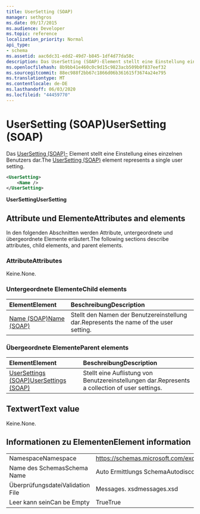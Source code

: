 ```yaml
---
title: UserSetting (SOAP)
manager: sethgros
ms.date: 09/17/2015
ms.audience: Developer
ms.topic: reference
localization_priority: Normal
api_type:
- schema
ms.assetid: aac6dc31-edd2-49d7-b845-1df4d77da58c
description: Das UserSetting (SOAP)-Element stellt eine Einstellung eines einzelnen Benutzers dar.
ms.openlocfilehash: 8b9bb41e460c0c9d15c9823acb509b0f837eef32
ms.sourcegitcommit: 88ec988f2bb67c1866d06b361615f3674a24e795
ms.translationtype: MT
ms.contentlocale: de-DE
ms.lasthandoff: 06/03/2020
ms.locfileid: "44459770"
---
```

# <a name="usersetting-soap"></a><span data-ttu-id="e0943-103">UserSetting (SOAP)</span><span class="sxs-lookup"><span data-stu-id="e0943-103">UserSetting (SOAP)</span></span>

<span data-ttu-id="e0943-104">Das [UserSetting (SOAP)-](usersetting-soap.md) Element stellt eine Einstellung eines einzelnen Benutzers dar.</span><span class="sxs-lookup"><span data-stu-id="e0943-104">The [UserSetting (SOAP)](usersetting-soap.md) element represents a single user setting.</span></span> 
  
```XML
<UserSetting>
    <Name />
</UserSetting>
```

 <span data-ttu-id="e0943-105">**UserSetting**</span><span class="sxs-lookup"><span data-stu-id="e0943-105">**UserSetting**</span></span>
## <a name="attributes-and-elements"></a><span data-ttu-id="e0943-106">Attribute und Elemente</span><span class="sxs-lookup"><span data-stu-id="e0943-106">Attributes and elements</span></span>

<span data-ttu-id="e0943-107">In den folgenden Abschnitten werden Attribute, untergeordnete und übergeordnete Elemente erläutert.</span><span class="sxs-lookup"><span data-stu-id="e0943-107">The following sections describe attributes, child elements, and parent elements.</span></span>
  
### <a name="attributes"></a><span data-ttu-id="e0943-108">Attribute</span><span class="sxs-lookup"><span data-stu-id="e0943-108">Attributes</span></span>

<span data-ttu-id="e0943-109">Keine.</span><span class="sxs-lookup"><span data-stu-id="e0943-109">None.</span></span>
  
### <a name="child-elements"></a><span data-ttu-id="e0943-110">Untergeordnete Elemente</span><span class="sxs-lookup"><span data-stu-id="e0943-110">Child elements</span></span>

|<span data-ttu-id="e0943-111">**Element**</span><span class="sxs-lookup"><span data-stu-id="e0943-111">**Element**</span></span>|<span data-ttu-id="e0943-112">**Beschreibung**</span><span class="sxs-lookup"><span data-stu-id="e0943-112">**Description**</span></span>|
|:-----|:-----|
|[<span data-ttu-id="e0943-113">Name (SOAP)</span><span class="sxs-lookup"><span data-stu-id="e0943-113">Name (SOAP)</span></span>](name-soap.md) <br/> |<span data-ttu-id="e0943-114">Stellt den Namen der Benutzereinstellung dar.</span><span class="sxs-lookup"><span data-stu-id="e0943-114">Represents the name of the user setting.</span></span>  <br/> |
   
### <a name="parent-elements"></a><span data-ttu-id="e0943-115">Übergeordnete Elemente</span><span class="sxs-lookup"><span data-stu-id="e0943-115">Parent elements</span></span>

|<span data-ttu-id="e0943-116">**Element**</span><span class="sxs-lookup"><span data-stu-id="e0943-116">**Element**</span></span>|<span data-ttu-id="e0943-117">**Beschreibung**</span><span class="sxs-lookup"><span data-stu-id="e0943-117">**Description**</span></span>|
|:-----|:-----|
|[<span data-ttu-id="e0943-118">UserSettings (SOAP)</span><span class="sxs-lookup"><span data-stu-id="e0943-118">UserSettings (SOAP)</span></span>](usersettings-soap.md) <br/> |<span data-ttu-id="e0943-119">Stellt eine Auflistung von Benutzereinstellungen dar.</span><span class="sxs-lookup"><span data-stu-id="e0943-119">Represents a collection of user settings.</span></span>  <br/> |
   
## <a name="text-value"></a><span data-ttu-id="e0943-120">Textwert</span><span class="sxs-lookup"><span data-stu-id="e0943-120">Text value</span></span>

<span data-ttu-id="e0943-121">Keine.</span><span class="sxs-lookup"><span data-stu-id="e0943-121">None.</span></span>
  
## <a name="element-information"></a><span data-ttu-id="e0943-122">Informationen zu Elementen</span><span class="sxs-lookup"><span data-stu-id="e0943-122">Element information</span></span>

|||
|:-----|:-----|
|<span data-ttu-id="e0943-123">Namespace</span><span class="sxs-lookup"><span data-stu-id="e0943-123">Namespace</span></span>  <br/> |https://schemas.microsoft.com/exchange/2010/Autodiscover  <br/> |
|<span data-ttu-id="e0943-124">Name des Schemas</span><span class="sxs-lookup"><span data-stu-id="e0943-124">Schema Name</span></span>  <br/> |<span data-ttu-id="e0943-125">Auto Ermittlungs Schema</span><span class="sxs-lookup"><span data-stu-id="e0943-125">Autodiscover schema</span></span>  <br/> |
|<span data-ttu-id="e0943-126">Überprüfungsdatei</span><span class="sxs-lookup"><span data-stu-id="e0943-126">Validation File</span></span>  <br/> |<span data-ttu-id="e0943-127">Messages. xsd</span><span class="sxs-lookup"><span data-stu-id="e0943-127">messages.xsd</span></span>  <br/> |
|<span data-ttu-id="e0943-128">Leer kann sein</span><span class="sxs-lookup"><span data-stu-id="e0943-128">Can be Empty</span></span>  <br/> |<span data-ttu-id="e0943-129">True</span><span class="sxs-lookup"><span data-stu-id="e0943-129">True</span></span>  <br/> |
   

